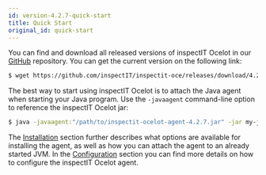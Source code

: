 ```yaml
---
id: version-4.2.7-quick-start
title: Quick Start
original_id: quick-start
---
```


You can find and download all released versions of inspectIT Ocelot in our [GitHub](https://github.com/inspectIT/inspectit-ocelot/releases) repository.
You can get the current version on the following link:

```bash
$ wget https://github.com/inspectIT/inspectit-oce/releases/download/4.2.7/inspectit-ocelot-agent-4.2.7.jar
```

The best way to start using inspectIT Ocelot is to attach the Java agent when starting your Java program.
Use the `-javaagent` command-line option to reference the inspectIT Ocelot jar:

```bash
$ java -javaagent:"/path/to/inspectit-ocelot-agent-4.2.7.jar" -jar my-java-program.jar
```

The [Installation](installation.md) section further describes what options are available for installing the agent, as well as how you can attach the agent to an already started JVM.
In the [Configuration](configuration/configuration-sources.md) section you can find more details on how to configure the inspectIT Ocelot agent.